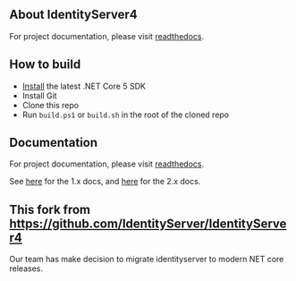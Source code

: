 ## About IdentityServer4
For project documentation, please visit [readthedocs](https://identityserver4.readthedocs.io).

## How to build

* [Install](https://www.microsoft.com/net/download/core#/current) the latest .NET Core 5 SDK
* Install Git
* Clone this repo
* Run `build.ps1` or `build.sh` in the root of the cloned repo

## Documentation
For project documentation, please visit [readthedocs](https://identityserver4.readthedocs.io).

See [here](http://docs.identityserver.io/en/aspnetcore1/) for the 1.x docs, and [here](http://docs.identityserver.io/en/aspnetcore2/) for the 2.x docs.

## This fork from https://github.com/IdentityServer/IdentityServer4
Our team has make decision to migrate identityserver to modern NET core releases.

